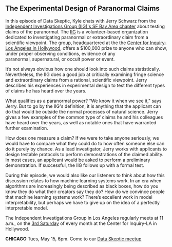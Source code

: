 ## The Experimental Design of Paranormal Claims

In this episode of Data Skeptic, Kyle chats with Jerry Schwarz from the [Independent Investigations Group (IIG)'s SF Bay Area chapter](http://iighq.org/index.php/iig-sf-bay-area) about testing claims of the paranormal. The [IIG](http://iighq.org) is a volunteer-based organization dedicated to investigating paranormal or extraordinary claim from a scientific viewpoint. The group, headquartered at the the [Center for Inquiry-Los Angeles in Hollywood](https://cfila.org/), offers a $100,000 prize to anyone who can show, under proper observing conditions, evidence of any paranormal, supernatural, or occult power or event. 

It’s not always obvious how one should look into such claims statistically. Nevertheless, the IIG does a good job at critically examining fringe science and extraordinary claims from a rational, scientific viewpoint. Jerry describes his experiences in experimental design to test the different types of claims he has heard over the years.

What qualifies as a paranormal power? “We know it when we see it," says Jerry. But to go by the IIG's definition, it is anything that the applicant can do that would be outside the normal processes of natural science. Jerry gives a few examples of the common type of claims he and his colleagues have heard over the years, as well as notable ones that have warranted further examination. 

How does one measure a claim? If we were to take anyone seriously, we would have to compare what they could do to how often someone else can do it purely by chance. As a lead investigator, Jerry works with applicants to design testable protocols to perform demonstrations of the claimed ability. In most cases, an applicant would be asked to perform a preliminary demonstration. If successful, the IIG follows up with a formal test.

During this episode, we would also like our listeners to think about how this discussion relates to how machine learning systems work. In an era when algorithms are increasingly being described as black boxes, how do you know they do what their creators say they do? How do we convince people that machine learning systems work? There’s excellent work in model interpretability, but perhaps we have to give up on the idea of a perfectly interpretable model. 

The Independent Investigations Group in Los Angeles regularly meets at 11 a.m., on the [3rd Saturday](http://www.centerforinquiry.net/LA/events/independent_investigation_meeting/) of every month at the Center for Inquiry-LA in Hollywood.


**CHICAGO** Tues, May 15, 6pm.  Come to our [Data Skeptic meetup](https://www.eventbrite.com/e/data-skeptic-at-the-mendoza-college-of-business-tickets-45689707144)
